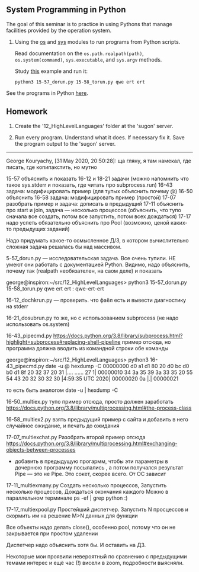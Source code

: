 System Programming in Python
---

The goal of this seminar is to practice in using Pythons that manage facilities
provided by the operation system. 

1. Using the [os](https://docs.python.org/3/library/os.html) and
   [sys](https://docs.python.org/3/library/sys.html) modules to run programs from Python scripts.

   Read documentation on the `os.path.realpath(path)`, `os.system(command)`, `sys.executable`,
   and `sys.argv` methods.

   Study [this](15-57_dorun.py) example and run it:
   
       python3 15-57_dorun.py 15-58_torun.py qwe ert ert


See the programs in Python [here](.).

## Homework

1. Create the '12_HighLevelLanguages' folder at the 'sugon' server.

2. Run every program. Understand what it does. If necessary fix it.
   Save the program output to the 'sugon' server.



---


George Kouryachy, [31 May 2020, 20:50:28]:
ща гляну, я там намекал, где писать, где копипакстить, но мутно

15-57 объяснить и показать
16-12 и 18-21 задачи (можно напомнить что такое sys.stderr и показать, где читать про subprocess.run)
16-43 задача: модифицировать пример (для тупых объяснить почему @)
16-50 объяснить 
16-58 задача: модифицировать пример (простой)
17-07 разобрать пример и задача: дописать в предыдущий
17-11 объяснить про start и join, задача — несколько процессов (объяснить, что тупо сначала все создать, потом все запустить, потом всех дождаться)
17-17 надо успеть обязательно объяcнить про Pool (возможно, ценой каких-то предыдущих заданий)

Надо придумать какое-то осмысленное Д/З, в котором вычислительно сложная задача решалась бы над массивом.


5-57_dorun.py — исследовательская задача. Все очень тупили. НЕ умеют они работать с документацией Python. Видимо, надо объяснить, почему так (realpath необязателен, на саом деле) и показать

george@inspiron:~/src/12_HighLevelLanguages> python3 15-57_dorun.py 15-58_torun.py qwe ert ert
: qwe-ert-ert

16-12_dochkrun.py — проверить. что фаёл есть и вывести диагностику на stderr

16-21_dosubrun.py
то же, но с использованием subprocess (не надо использовать os.system)

16-43_pipecmd.py 
https://docs.python.org/3.8/library/subprocess.html?highlight=subprocess#replacing-shell-pipeline
пример отсюда, но программа должна вводить из командной строки обе команды

george@inspiron:~/src/12_HighLevelLanguages> python3 16-43_pipecmd.py date -u @ hexdump -C
00000000  d0 a1 d1 80 20 d0 bc d0  b0 d1 8f 20 32 37 20 31  |.... ...... 27 1|
00000010  34 3a 35 39 3a 33 35 20  55 54 43 20 32 30 32 30  |4:59:35 UTC 2020|
00000020  0a                                                |.|
00000021

то есть быть аналогом date -u | hexdump -C

16-50_multiex.py
тупо пример отсюда, просто должен заработать
https://docs.python.org/3.8/library/multiprocessing.html#the-process-class

16-58_multiex2.py
взять предыдущий пример с сайта и добавить в него случайное ожидание,  и печать до ожидания

17-07_multiexchat.py
Разобрать второй пример отсюда 
https://docs.python.org/3.8/library/multiprocessing.html#exchanging-objects-between-processes
+ добавить в предыдущую прогармм, чтобы эти параметры в дочернюю программу посылались , а потом получался результат
Pipe — это не Pipe. Это сокет, скорее всего. От ОС зависит

17-11_multiexmany.py
Создать несколько процессов,
Запустить несколько процессов, 
Дождаться окончания каждого
Можно в параллельном терминале ps -ef | grep python :)

17-17_multiexpool.py
Простейший диспетчер. Запустить N просцессов и скормить им на решение M>N данных для функции

Все объекты надо делать close(), особенно pool, потому что он не закрывается при простом удалении

Диспетчер надо объяснить хотя бы. И оставить на ДЗ.

Некоторые мои проявили невероятный по сравнению с предыдущими темами интерес и ещё час (!) висели в zoom, подробности выясняли.